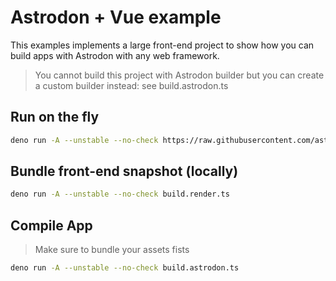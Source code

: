 # Astrodon + Vue example

This examples implements a large front-end project to show how you can build
apps with Astrodon with any web framework.

> You cannot build this project with Astrodon builder but you can create a custom builder instead: see build.astrodon.ts

## Run on the fly

```sh
deno run -A --unstable --no-check https://raw.githubusercontent.com/astrodon/astrodon/main/examples/served_vuejs_app/mod.ts
```

## Bundle front-end snapshot (locally)

```sh
deno run -A --unstable --no-check build.render.ts
```

## Compile App

> Make sure to bundle your assets fists

```sh
deno run -A --unstable --no-check build.astrodon.ts
```
